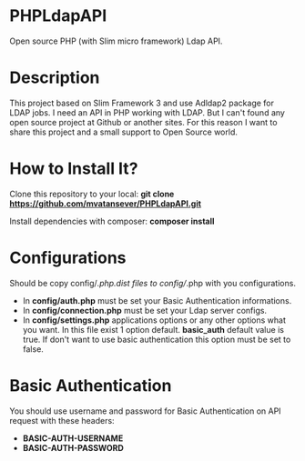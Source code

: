 # PHPLdapAPI
Open source PHP (with Slim micro framework) Ldap API.

# Description
This project based on Slim Framework 3 and use Adldap2 package for LDAP jobs. I need an API in PHP working with LDAP. But I can't found any open source project at Github or another sites.
For this reason I want to share this project and a small support to Open Source world. 

# How to Install It?
Clone this repository to your local:
**git clone https://github.com/mvatansever/PHPLdapAPI.git**

Install dependencies with composer:
**composer install**

# Configurations
Should be copy config/*.php.dist files to config/*.php with you configurations.

- In **config/auth.php** must be set your Basic Authentication informations. 
- In **config/connection.php** must be set your Ldap server configs.
- In **config/settings.php** applications options or any other options what you want. In this file exist 1 option default. **basic_auth** default value is true. If don't want to use basic authentication this option must be set to false.

# Basic Authentication
You should use username and password for Basic Authentication on API request with these headers:
- **BASIC-AUTH-USERNAME**
- **BASIC-AUTH-PASSWORD**
